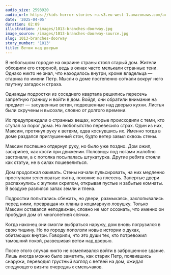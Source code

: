 ```yaml
---
audio_size: 2593920
audio_url: https://kids-horror-stories-ru.s3.eu-west-1.amazonaws.com/audio/1013-branches-doorway.mp3
date: '2025-04-05'
duration: 02:09
illustration: /images/1013-branches-doorway.jpg
image_source: /images/1013-branches-doorway-source.jpg
slug: 1013-branches-doorway
story_number: '1013'
title: Ветви над дверью
---
```


В небольшом городке на окраине страны стоял старый дом. Жители обходили его стороной, ведь в окнах часто мелькали странные тени. Однако никто не знал, что находилось внутри, кроме владельца — старика по имени Петр. Мысли о доме постепенно соткали вокруг него паутину загадок и страха.

Однажды подростки из соседнего квартала решились пересечь запретную границу и войти в дом. Войдя, они обратили внимание на предмет — засушенные ветви, подвешенные над дверью кухни. Листья были скручены и высохли, словно от долгого времени.

Их предупреждали о странных вещах, которые происходили с теми, кто ступал за порог дома. Но любопытство перевесило страх. Один из них, Максим, протянул руку к ветвям, едва коснувшись их. Именно тогда в доме раздался приглушенный стон, будто ветер завыл сквозь стены.

Максим поспешно отдернул руку, но было уже поздно. Дом ожил, заскрипев, как кости при движении. Половицы под ногами жалобно застонали, а с потолка посыпалась штукатурка. Другие ребята стояли как статуи, не в силах пошевелиться.

Дом продолжал оживать. Стены начали пульсировать, на них медленно проступали зеленоватые пятна, похожие на плесень. Запертые двери распахнулись с жутким скрипом, открывая пустые и забытые комнаты. В воздухе разлился запах земли и тлена.

Подростки попытались сбежать, но двери, размыкаясь, захлопывались перед ними, превращая их планы в кошмарную ловушку. Только Максим оставался неподвижен, словно не мог осознать, что именно он пробудил дом от многолетней спячки.

Когда наконец они смогли выбраться наружу, дом вновь погрузился в свою тишину. Но по городу поползли новые истории о духах, обитающих внутри. Говорили, что это души тех, кто потревожил тамошний покой, развешивая ветви над дверью.

После этого случая никто не осмеливался войти в заброшенное здание. Лишь иногда можно было заметить, как старик Петр, появившись снаружи, переводил грустный взгляд с ветвей на дом, ожидая следующего визита очередных смельчаков.